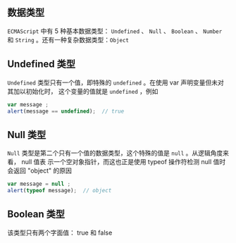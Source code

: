 ## 数据类型

`ECMAScript` 中有 5 种基本数据类型： `Undefined` 、 `Null` 、 `Boolean` 、 `Number`
和 `String` 。还有一种复杂数据类型：`Object`


## Undefined 类型

`Undefined` 类型只有一个值，即特殊的 `undefined` 。在使用 var 声明变量但未对其加以初始化时，
这个变量的值就是 `undefined` ，例如

```javascript
var message ;
alert(message == undefined);  // true
```
## Null 类型

`Null` 类型是第二个只有一个值的数据类型，这个特殊的值是 `null` 。从逻辑角度来看， null 值表
示一个空对象指针，而这也正是使用 typeof 操作符检测 null 值时会返回 "object" 的原因

```javascript
var message = null ;
alert(typeof message);  // object
```

## Boolean 类型

该类型只有两个字面值： true 和 false





